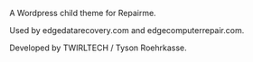 A Wordpress child theme for Repairme.

Used by edgedatarecovery.com and edgecomputerrepair.com.

Developed by TWIRLTECH / Tyson Roehrkasse.
